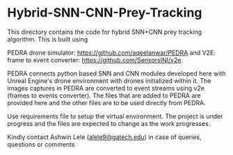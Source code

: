 # Hybrid-SNN-CNN-Prey-Tracking

This directory contains the code for hybrid SNN+CNN prey tracking algorithm. This is built using

PEDRA drone simulator: https://github.com/aqeelanwar/PEDRA
and
V2E: frame to event converter: https://github.com/SensorsINI/v2e.


PEDRA connects python based SNN and CNN modules developed here with Unreal Engine's drone environment with drones initialized within it. The images captures in PEDRA are converted to event streams using v2e (frames to events converter). The files that are added to PEDRA are provided here and the other files are to be used directly from PEDRA.

Use requirements file to setup the virtual environment. The project is under progress and the files are expected to change as the work progresses. 

Kindly contact Ashwin Lele (alele9@gatech.edu) in case of queries, questions or comments
